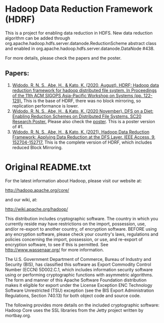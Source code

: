 # Hadoop Data Reduction Framework (HDRF)
This is a project for enabling data reduction in HDFS.
New data reduction algorithm can be added through org.apache.hadoop.hdfs.server.datanode.ReductionScheme abstract class and enabled in org.apache.hadoop.hdfs.server.datanode.DataNode #438.

For more details, please check the papers and the poster.

## Papers:
1. [Widodo, R. N. S., Abe, H., & Kato, K. (2020, August). HDRF: Hadoop data reduction framework for hadoop distributed file system. In Proceedings of the 11th ACM SIGOPS Asia-Pacific Workshop on Systems (pp. 122-129).](https://dl.acm.org/doi/abs/10.1145/3409963.3410500)
   This is the base of HDRF, there was no block mirroring, so replication performance is lower.
2. [Widodo, R. N. S., Abe, H., & Kato, K. (2020 November). DFS on a Diet: Enabling Reduction Schemes on Distributed File Systems. SC20 Research Poster.](http://sc20.supercomputing.org/proceedings/tech_poster/poster_files/rpost103s2-file3.pdf) Please also check the [poster](http://sc20.supercomputing.org/proceedings/tech_poster/poster_files/rpost103s2-file2.pdf).
   This is a poster version of #1.
3. [Widodo, R. N. S., Abe, H., & Kato, K. (2021). Hadoop Data Reduction Framework: Applying Data Reduction at the DFS Layer. IEEE Access, 9, 152704-152717.](https://ieeexplore.ieee.org/iel7/6287639/6514899/09612160.pdf)
   This is the complete version of HDRF, which includes reduced Block Mirroring.

# Original README.txt

For the latest information about Hadoop, please visit our website at:

   http://hadoop.apache.org/core/

and our wiki, at:

   http://wiki.apache.org/hadoop/

This distribution includes cryptographic software.  The country in 
which you currently reside may have restrictions on the import, 
possession, use, and/or re-export to another country, of 
encryption software.  BEFORE using any encryption software, please 
check your country's laws, regulations and policies concerning the
import, possession, or use, and re-export of encryption software, to 
see if this is permitted.  See <http://www.wassenaar.org/> for more
information.

The U.S. Government Department of Commerce, Bureau of Industry and
Security (BIS), has classified this software as Export Commodity 
Control Number (ECCN) 5D002.C.1, which includes information security
software using or performing cryptographic functions with asymmetric
algorithms.  The form and manner of this Apache Software Foundation
distribution makes it eligible for export under the License Exception
ENC Technology Software Unrestricted (TSU) exception (see the BIS 
Export Administration Regulations, Section 740.13) for both object 
code and source code.

The following provides more details on the included cryptographic
software:
  Hadoop Core uses the SSL libraries from the Jetty project written 
by mortbay.org.
